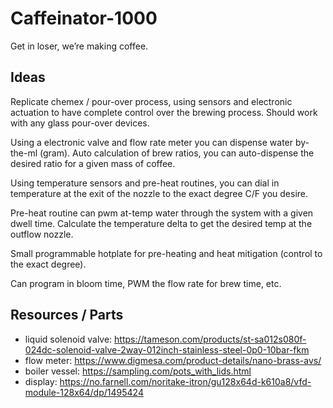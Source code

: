 # Caffeinator-1000
Get in loser, we’re making coffee.

## Ideas
Replicate chemex / pour-over process, using sensors and electronic actuation to have complete control over the brewing process. Should work with any glass pour-over devices.

Using a electronic valve and flow rate meter you can dispense water by-the-ml (gram). Auto calculation of brew ratios, you can auto-dispense the desired ratio for a given mass of coffee. 

Using temperature sensors and pre-heat routines, you can dial in temperature at the exit of the nozzle to the exact degree C/F you desire.

Pre-heat routine can pwm at-temp water through the system with a given dwell time. Calculate the temperature delta to get the desired temp at the outflow nozzle. 

Small programmable hotplate for pre-heating and heat mitigation (control to the exact degree).

Can program in bloom time, PWM the flow rate for brew time, etc. 

## Resources / Parts
* liquid solenoid valve: https://tameson.com/products/st-sa012s080f-024dc-solenoid-valve-2way-012inch-stainless-steel-0p0-10bar-fkm
* flow meter: https://www.digmesa.com/product-details/nano-brass-avs/
* boiler vessel: https://sampling.com/pots_with_lids.html
* display: https://no.farnell.com/noritake-itron/gu128x64d-k610a8/vfd-module-128x64/dp/1495424
